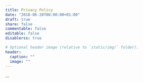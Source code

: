 ```yaml
---
title: Privacy Policy
date: "2018-06-28T00:00:00+01:00"
draft: true
share: false
commentable: false
editable: false
disablerss: true

# Optional header image (relative to `static/img/` folder).
header:
  caption: ""
  image: ""
---
```


...
